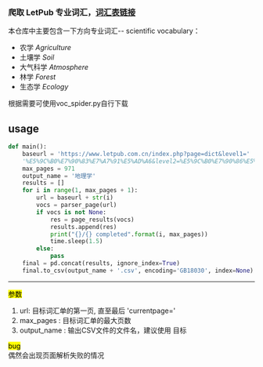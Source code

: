
### 爬取 **LetPub** 专业词汇，[词汇表链接](https://www.letpub.com.cn/index.php?page=dict&level1=allfields)
 本仓库中主要包含一下方向专业词汇-- scientific vocabulary：
- 农学  *Agriculture*
- 土壤学 *Soil*
- 大气科学 *Atmosphere*
- 林学 *Forest*
- 生态学 *Ecology*

根据需要可使用voc_spider.py自行下载
## usage

```python
def main():
    baseurl = 'https://www.letpub.com.cn/index.php?page=dict&level1='
    '%E5%9C%B0%E7%90%83%E7%A7%91%E5%AD%A6&level2=%E5%9C%B0%E7%90%86%E5%AD%A6&k=&currentpage='
    max_pages = 971
    output_name = '地理学'
    results = []
    for i in range(1, max_pages + 1):
        url = baseurl + str(i)
        vocs = parser_page(url)
        if vocs is not None:
            res = page_results(vocs)
            results.append(res)
            print("{}/{} completed".format(i, max_pages))
            time.sleep(1.5)
        else:
            pass
    final = pd.concat(results, ignore_index=True)
    final.to_csv(output_name + '.csv', encoding='GB18030', index=None)

```
***
<mark style="background-color：red">参数</mark>
1. url: 目标词汇单的第一页, 直至最后 'currentpage='
2. max_pages : 目标词汇单的最大页数
3. output_name : 输出CSV文件的文件名，建议使用 目标

<mark style="background-color：green">bug</mark>  
偶然会出现页面解析失败的情况



